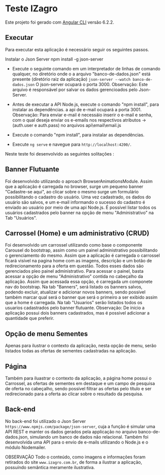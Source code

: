# Teste IZagro

Este projeto foi gerado com [Angular CLI](https://github.com/angular/angular-cli) versão 6.2.2.

## Executar

Para executar esta aplicação é necessário seguir os seguintes passos.

Instalar o Json Server
npm install -g json-server

- Execute o seguinte comando em um interpretador de linhas de comando qualquer, no diretório onde o a arquivo "banco-de-dados.json" está presente (diretório raiz da aplicação) `json-server --watch banco-de-dados.json`
O json-server ocupará o porta 3000.
Observação: Este arquivo é responsável por salvar os dados gerencioados pelo Json-Server.

- Antes de executar a API Node.js, execute o comando "npm install", para instalar as dependências. a api de e-mail ocupará a porta 3001.
Observação: Para enviar e-mail é necessáio inserir o e-mail e senha, com o qual deseja enviar os e-emails nos respectivos atributos -> (auth.user e auth.pass) no arquivos api\email\email.js

- Execute o comando "npm install", para instalar as dependências.
- Execute `ng serve` e navegue para `http://localhost:4200/`.

Neste teste foi desenvolvido as seguintes solitações :

## Banner Flutuante

Foi desenvolvido utilizando o aproach BrowserAnimationsModule. Assim que a aplicação é carregada no browser,
surge um pequeno banner "Cadastre-se aqui", ao clicar sobre o mesmo surge um formulário possibilitando o cadastro do usuário. Uma vez cadastrado, os dados do usuário são salvos, e um e-mail informando o sucesso do cadastro é enviado ao usuário por meio de uma api Node.js. É possível listar todos os usuários cadastrados pelo banner na opção de menu "Administrativo" na Tab "Usuários".

## Carrossel (Home) e um administrativo (CRUD)

Foi desenvolvido um carrossel utilizando como base o componente Carousel do bootstrap, assim como um painel administrativo possibilitando o gerenciamento do mesmo. Assim que a aplicação é carregada o carrossel ficará visível na pagina home com as imagens, descrição e um botão de redirecionamento para a oferta em questão. Todos esses dados são gerenciados pleo painel administrativo. Para acessar o painel, basta acessar a opção de menu "Administrativo" contida no cabeçalho da aplicação. Assim que acessada essa opção, é carregada um componete nav do bootstrap. Na tab "Banners", será listado os banners salvos, podendo excluir, atualizar e adicionar novos banners, sendo possível também marcar qual será o banner que será o primeiro a ser exibido assim que a home é carregada.
Na tab "Usuarios" serão listados todos os usuarios cadastrados pelo banner flutuante.
Observação:  De ínicio a aplicação possui dois banners cadastrados, mas é possivel adicionar a quantidade que preferir.

## Opção de menu Sementes

Apenas para ilustrar o contexto da aplicação, nesta opção de menu, serão listados todas as ofertas de sementes cadastradas na aplicação.

## Página 
Também para iluastrar o contexto da aplicação, a página home possui o Carrossel, as ofertas de sementes em destaque e um campo de pesquisa de oferta no cabeçalho, sendo possível filtrar as ofertas pelo título e ser redirecionado para a oferta ao clicar sobre o resultado da pesquisa.

## Back-end
No back-end foi utilizado o Json Server `https://www.npmjs.com/package/json-server`, cuja a função é simular uma API REST e manter os dados gerados pela applicação no arquivo banco-de-dados.json, simulando um banco de dados não relacional.
Também foi desenvolvida uma API para o envio de e-mails utilizando o Node.js e o módulo Nodemailer.

OBSERVAÇÃO
Todo o conteúdo, como imagens e informações foram retirados do site `www.izagro.com.br`, de forma a ilustrar a aplicação, possuíndo semântica meramente ilustrativa.

